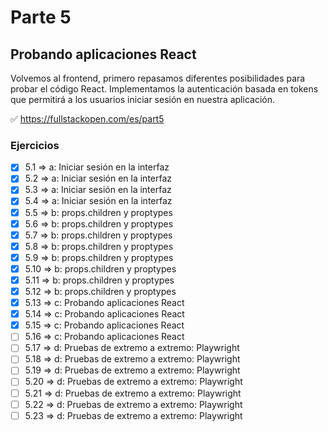 # Parte 5

## Probando aplicaciones React

Volvemos al frontend, primero repasamos diferentes posibilidades para probar el código React. Implementamos la autenticación basada en tokens que permitirá a los usuarios iniciar sesión en nuestra aplicación.

✅ https://fullstackopen.com/es/part5

### Ejercicios

- [x] 5.1 => a: Iniciar sesión en la interfaz
- [x] 5.2 => a: Iniciar sesión en la interfaz
- [x] 5.3 => a: Iniciar sesión en la interfaz
- [x] 5.4 => a: Iniciar sesión en la interfaz
- [x] 5.5 => b: props.children y proptypes
- [x] 5.6 => b: props.children y proptypes
- [x] 5.7 => b: props.children y proptypes
- [x] 5.8 => b: props.children y proptypes
- [x] 5.9 => b: props.children y proptypes
- [x] 5.10 => b: props.children y proptypes
- [x] 5.11 => b: props.children y proptypes
- [x] 5.12 => b: props.children y proptypes
- [x] 5.13 => c: Probando aplicaciones React
- [x] 5.14 => c: Probando aplicaciones React
- [x] 5.15 => c: Probando aplicaciones React
- [ ] 5.16 => c: Probando aplicaciones React
- [ ] 5.17 => d: Pruebas de extremo a extremo: Playwright
- [ ] 5.18 => d: Pruebas de extremo a extremo: Playwright
- [ ] 5.19 => d: Pruebas de extremo a extremo: Playwright
- [ ] 5.20 => d: Pruebas de extremo a extremo: Playwright
- [ ] 5.21 => d: Pruebas de extremo a extremo: Playwright
- [ ] 5.22 => d: Pruebas de extremo a extremo: Playwright
- [ ] 5.23 => d: Pruebas de extremo a extremo: Playwright
